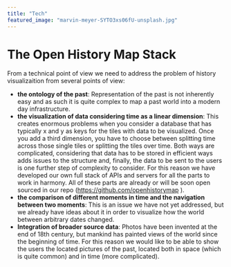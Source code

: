 ```yaml
---
title: "Tech"
featured_image: "marvin-meyer-SYTO3xs06fU-unsplash.jpg"
---
```


# The Open History Map Stack

From a technical point of view we need to address the problem of history visualizaition from several points of view: 
* **the ontology of the past**: Representation of the past is not inherently easy and as such it is quite complex to map a past world into a modern day infrastructure.
* **the visualization of data considering time as a linear dimension**: This creates enormous problems when you consider a database that has typically x and y as keys for the tiles with data to be visualized. Once you add a third dimension, you have to choose between splitting time across those single tiles or splitting the tiles over time. Both ways are complicated, considering that data has to be stored in efficient ways adds issues to the structure and, finally, the data to be sent to the users is one further step of complexity to consider. For this reason we have developed our own full stack of APIs and servers for all the parts to work in harmony. All of these parts are already or will be soon open sourced in our repo (https://github.com/openhistorymap ).
* **the comparison of different moments in time and the navigation between two moments**: This is an issue we have not yet addressed, but we already have ideas about it in order to visualize how the world between arbitrary dates changed.
* **Integration of broader source data**: Photos have been invented at the end of 18th century, but mankind has painted views of the world since the beginning of time. For this reason we would like to be able to show the users the located pictures of the past, located both in space (which is quite common) and in time (more complicated).

